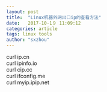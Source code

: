 ```yaml
---
layout: post
title:  "Linux机器外网出口ip的查看方法"
date:   2017-10-1９ 11:09:12
categories: article
tags: linux tools
author: "sxzhou"
---
```


curl ip.cn  
curl ipinfo.io  
curl cip.cc  
curl ifconfig.me  
curl myip.ipip.net  